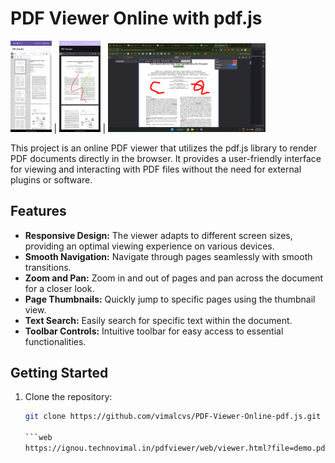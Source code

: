 # PDF Viewer Online with pdf.js

<img src="/img/1.png" width="13%"/> | <img src="/img/2.png" width="13%"/> | <img src="/img/3.png" width="50%"/>

This project is an online PDF viewer that utilizes the pdf.js library to render PDF documents directly in the browser. It provides a user-friendly interface for viewing and interacting with PDF files without the need for external plugins or software.

## Features

- **Responsive Design:** The viewer adapts to different screen sizes, providing an optimal viewing experience on various devices.
- **Smooth Navigation:** Navigate through pages seamlessly with smooth transitions.
- **Zoom and Pan:** Zoom in and out of pages and pan across the document for a closer look.
- **Page Thumbnails:** Quickly jump to specific pages using the thumbnail view.
- **Text Search:** Easily search for specific text within the document.
- **Toolbar Controls:** Intuitive toolbar for easy access to essential functionalities.

## Getting Started

1. Clone the repository:

   ```bash
   git clone https://github.com/vimalcvs/PDF-Viewer-Online-pdf.js.git

   ```web  
   https://ignou.technovimal.in/pdfviewer/web/viewer.html?file=demo.pdf
